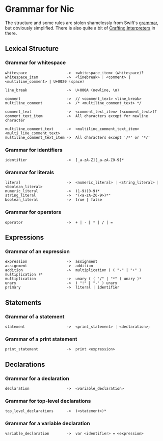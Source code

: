 # Grammar for Nic
The structure and some rules are stolen shamelessly from Swift's [grammar](https://docs.swift.org/swift-book/ReferenceManual/zzSummaryOfTheGrammar.html), but obviously simplified.
There is also quite a bit of [Crafting Interpreters](http://craftinginterpreters.com/) in there.

## Lexical Structure

### Grammar for whitespace
```
whitespace                  ->  <whitespace_item> (whitespace)?
whitespace_item             ->  <linebreak> | <comment> | <multiline_comment> | U+0020 (space)

line_break                  ->  U+000A (newline, \n)

comment                     ->  // <comment_text> <line_break>
multiline_comment           ->  /* <multiline_comment_text> */

comment_text                ->  <comment_text_item> (<comment_text>)?
comment_text_item           ->  All characters except for newline character

multiline_comment_text      ->  <multiline_comment_text_item> <multi_line_comment_text>
multiline_comment_text_item ->  All characters except '/*' or '*/'
```

### Grammar for identifiers
```
identifier                  ->  [_a-zA-Z][_a-zA-Z0-9]*
```

### Grammar for literals
```
literal                     ->  <numeric_literal> | <string_literal> | <boolean_literal>
numeric_literal             ->  (1-9)(0-9)*
string_literal              ->  "(<a-zA-Z0-9>)*"
boolean_literal             ->  true | false
```

### Grammar for operators
```
operator                    ->  + | - | * | / | =
```

## Expressions

### Grammar of an expression
```
expression                  ->  assignment
assignment                  ->  addition
addition                    ->  multiplication ( ( "-" | "+" ) multiplication )*
multiplication              ->  unary ( ( "/" | "*" ) unary )*
unary                       ->  ( "!" | "-" ) unary
primary                     ->  literal | identifier
```

## Statements

### Grammar of a statement
```
statement                   ->  <print_statement> | <declaration>;
```

### Grammar of a print statement
```
print_statement             ->  print <expression>
```

## Declarations

### Grammar for a declaration
```
declaration                 ->  <variable_declaration>
```

### Grammar for top-level declarations
```
top_level_declarations      ->  (<statement>)*
```

### Grammar for a variable declaration
```
variable_declaration        ->  var <identifier> = <expression>
```
